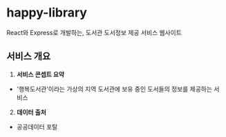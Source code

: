# happy-library   
 React와 Express로 개발하는, 도서관 도서정보 제공 서비스 웹사이트


## 서비스 개요
  1. **서비스 콘셉트 요약**
  - '행복도서관'이라는 가상의 지역 도서관에 보유 중인 도서들의 정보를 제공하는 서비스
  2. **데이터 출처**
  - 공공데이터 포탈
